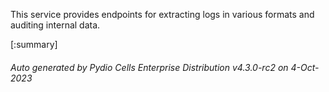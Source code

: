 






This service provides endpoints for extracting logs in various formats and auditing internal data.

[:summary]

###### Auto generated by Pydio Cells Enterprise Distribution v4.3.0-rc2 on 4-Oct-2023
